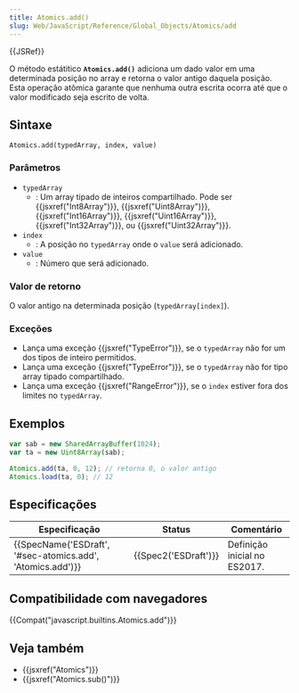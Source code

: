 ```yaml
---
title: Atomics.add()
slug: Web/JavaScript/Reference/Global_Objects/Atomics/add
---
```


{{JSRef}}

O método estátitico **`Atomics.add()`** adiciona um dado valor em uma determinada posição no array e retorna o valor antigo daquela posição. Esta operação atômica garante que nenhuma outra escrita ocorra até que o valor modificado seja escrito de volta.

## Sintaxe

```
Atomics.add(typedArray, index, value)
```

### Parâmetros

- `typedArray`
  - : Um array tipado de inteiros compartilhado. Pode ser {{jsxref("Int8Array")}}, {{jsxref("Uint8Array")}}, {{jsxref("Int16Array")}}, {{jsxref("Uint16Array")}}, {{jsxref("Int32Array")}}, ou {{jsxref("Uint32Array")}}.
- `index`
  - : A posição no `typedArray` onde o `value` será adicionado.
- `value`
  - : Número que será adicionado.

### Valor de retorno

O valor antigo na determinada posição (`typedArray[index]`).

### Exceções

- Lança uma exceção {{jsxref("TypeError")}}, se o `typedArray` não for um dos tipos de inteiro permitidos.
- Lança uma exceção {{jsxref("TypeError")}}, se o `typedArray` não for tipo array tipado compartilhado.
- Lança uma exceção {{jsxref("RangeError")}}, se o `index` estiver fora dos limites no `typedArray`.

## Exemplos

```js
var sab = new SharedArrayBuffer(1024);
var ta = new Uint8Array(sab);

Atomics.add(ta, 0, 12); // retorna 0, o valor antigo
Atomics.load(ta, 0); // 12
```

## Especificações

| Especificação                                                                | Status                       | Comentário                   |
| ---------------------------------------------------------------------------- | ---------------------------- | ---------------------------- |
| {{SpecName('ESDraft', '#sec-atomics.add', 'Atomics.add')}} | {{Spec2('ESDraft')}} | Definição inicial no ES2017. |

## Compatibilidade com navegadores

{{Compat("javascript.builtins.Atomics.add")}}

## Veja também

- {{jsxref("Atomics")}}
- {{jsxref("Atomics.sub()")}}
